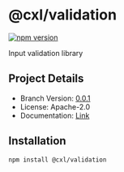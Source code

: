 # @cxl/validation 
	
[![npm version](https://badge.fury.io/js/%40cxl%2Fvalidation.svg)](https://badge.fury.io/js/%40cxl%2Fvalidation)

Input validation library

## Project Details

-   Branch Version: [0.0.1](https://npmjs.com/package/@cxl/validation/v/0.0.1)
-   License: Apache-2.0
-   Documentation: [Link](https://cxlio.github.io/cxl/validation)

## Installation

	npm install @cxl/validation

